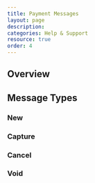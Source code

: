 ```yaml
---
title: Payment Messages
layout: page
description:
categories: Help & Support
resource: true
order: 4
---
```


## Overview

## Message Types

### New

### Capture

### Cancel

### Void